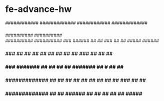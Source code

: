 # fe-advance-hw

############  #############
############  #############
###           ###
##########    ##########      
##########    ##########         ###  ######    ##    ##    ###  ##   ##  #####  ###### 
###           ###              ##  ## ##    ##  ##    ##  ##  ## ###  ## ##   ## ## 
###           ###             ####### ##    ##  ##    ## ####### ## # ## ##      #####
###           #############   ##   ## ##    ##   ##  ##  ##   ## ##  ### ##   ## ##
###           #############   ##   ## ######       ##    ##   ## ##   ##  #####  ######
